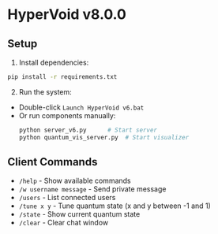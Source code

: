 # HyperVoid v8.0.0

## Setup
1. Install dependencies:
```bash
pip install -r requirements.txt
```

2. Run the system:
- Double-click `Launch HyperVoid v6.bat`
- Or run components manually:
  ```bash
  python server_v6.py      # Start server
  python quantum_vis_server.py  # Start visualizer
  ```

## Client Commands
- `/help` - Show available commands
- `/w username message` - Send private message
- `/users` - List connected users
- `/tune x y` - Tune quantum state (x and y between -1 and 1)
- `/state` - Show current quantum state
- `/clear` - Clear chat window
